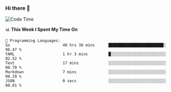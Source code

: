 ### Hi there 👋

<!--
**CrazyCollin/crazycollin** is a ✨ _special_ ✨ repository because its `README.md` (this file) appears on your GitHub profile.

Here are some ideas to get you started:

- 🔭 I’m currently working on ...
- 🌱 I’m currently learning ...
- 👯 I’m looking to collaborate on ...
- 🤔 I’m looking for help with ...
- 💬 Ask me about ...
- 📫 How to reach me: ...
- 😄 Pronouns: ...
- ⚡ Fun fact: ...
-->

<!--START_SECTION:waka-->
![Code Time](http://img.shields.io/badge/Code%20Time-1%2C694%20hrs%2012%20mins-blue)

📊 **This Week I Spent My Time On** 

```text
💬 Programming Languages: 
Go                       40 hrs 38 mins      ████████████████████████░   96.47 % 
YAML                     1 hr 3 mins         █░░░░░░░░░░░░░░░░░░░░░░░░   02.52 % 
Text                     17 mins             ░░░░░░░░░░░░░░░░░░░░░░░░░   00.70 % 
Markdown                 7 mins              ░░░░░░░░░░░░░░░░░░░░░░░░░   00.29 % 
JSON                     0 secs              ░░░░░░░░░░░░░░░░░░░░░░░░░   00.01 % 
```


<!--END_SECTION:waka-->

